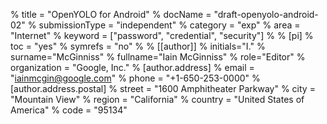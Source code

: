 % title = "OpenYOLO for Android"
% docName = "draft-openyolo-android-02"
% submissionType = "independent"
% category = "exp"
% area = "Internet"
% keyword = ["password", "credential", "security"]
%
% [pi]
% toc = "yes"
% symrefs = "no"
%
% [[author]]
% initials="I."
% surname="McGinniss"
% fullname="Iain McGinniss"
% role="Editor"
% organization = "Google, Inc."
% [author.address]
% email = "iainmcgin@google.com"
% phone = "+1-650-253-0000"
% [author.address.postal]
% street = "1600 Amphitheater Parkway"
% city = "Mountain View"
% region = "California"
% country = "United States of America"
% code = "95134"

